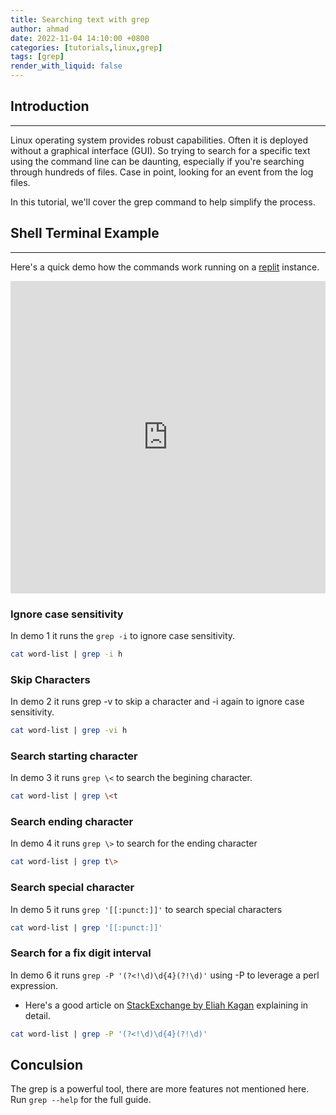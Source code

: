 ```yaml
---
title: Searching text with grep
author: ahmad
date: 2022-11-04 14:10:00 +0800
categories: [tutorials,linux,grep]
tags: [grep]
render_with_liquid: false
---
```


## Introduction
---
Linux operating system provides robust capabilities. Often it is deployed without a graphical interface (GUI). So trying to search for a specific text using the command line can be daunting, especially if you're searching through hundreds of files. Case in point, looking for an event from the log files.

In this tutorial, we'll cover the grep command to help simplify the process.

## Shell Terminal Example
---
Here's a quick demo how the commands work running on a [replit](https://replit.com/) instance.
<iframe frameborder="0" width="100%" height="500px" src="https://replit.com/@AhmadBuhari/bashtime-with-grep?embed=true"></iframe>

### Ignore case sensitivity
In demo 1 it  runs the  `grep -i` to ignore case sensitivity.
```bash
cat word-list | grep -i h
```

### Skip Characters
In demo 2 it runs grep -v to skip a character and -i again to ignore case sensitivity.
```bash
cat word-list | grep -vi h 
```

### Search starting character
In demo 3 it runs `grep \<` to search the begining character.
```bash
cat word-list | grep \<t
```

### Search ending character
In demo 4 it runs `grep \>` to search for the ending character
```bash
cat word-list | grep t\>
```


### Search special character
In demo 5 it runs `grep '[[:punct:]]'` to search special characters
```bash
cat word-list | grep '[[:punct:]]'
```

### Search for a fix digit interval
In demo 6 it runs `grep -P '(?<!\d)\d{4}(?!\d)'` using -P to leverage a perl expression.
- Here's a good article on [StackExchange by Eliah Kagan](https://askubuntu.com/questions/538730/how-to-grep-for-groups-of-n-digits-but-no-more-than-n) explaining in detail.

```bash
cat word-list | grep -P '(?<!\d)\d{4}(?!\d)'
```

## Conculsion
The grep is a powerful tool, there are more features not mentioned here. Run `grep --help` for the full guide.



